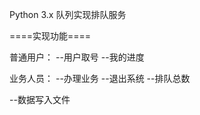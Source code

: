 ﻿Python 3.x
队列实现排队服务

====实现功能====

普通用户：
--用户取号
--我的进度


业务人员：
--办理业务
--退出系统
--排队总数


--数据写入文件

~~~~~~功能说明~~~~~~

